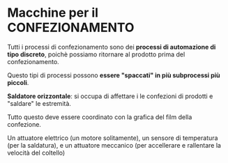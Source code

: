 # Macchine per il CONFEZIONAMENTO
Tutti i processi di confezionamento sono dei **processi di automazione di tipo discreto**, poichè possiamo ritornare al prodotto prima del confezionamento.

Questo tipi di processi possono **essere "spaccati" in più subprocessi più piccoli**.

**Saldatore orizzontale**: si occupa di affettare i le confezioni di prodotti e "saldare" le estremità.

Tutto questo deve essere coordinato con la grafica del film della confezione.

Un attuatore elettrico (un motore solitamente), un sensore di temperatura (per la saldatura), e un attuatore meccanico (per accellerare e rallentare la velocità del coltello)

